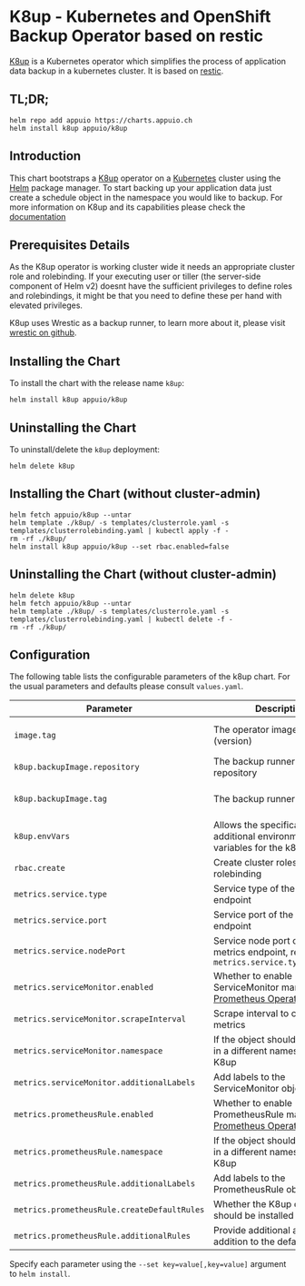 # K8up - Kubernetes and OpenShift Backup Operator based on restic

[K8up](https://github.com/vshn/k8up) is a Kubernetes operator which simplifies the process of application data backup in a kubernetes cluster. It is based on [restic](https://restic.net/).

## TL;DR;

```console
helm repo add appuio https://charts.appuio.ch
helm install k8up appuio/k8up
```

## Introduction

This chart bootstraps a [K8up](https://vshn.github.io/k8up/) operator on a [Kubernetes](https://kubernetes.io) cluster using the [Helm](https://helm.sh) package manager. To start backing up your application data just create a schedule object in the namespace you would like to backup. For more information on K8up and its capabilities please check the [documentation](https://vshn.github.io/k8up/)

## Prerequisites Details

As the K8up operator is working cluster wide it needs an appropriate cluster role and rolebinding. If your executing user or tiller (the server-side component of Helm v2) doesnt have the sufficient privileges to define roles and rolebindings, it might be that you need to define these per hand with elevated privileges.

K8up uses Wrestic as a backup runner, to learn more about it, please visit [wrestic on github](https://github.com/vshn/wrestic/tree/master).

## Installing the Chart

To install the chart with the release name `k8up`:

```console
helm install k8up appuio/k8up
```

## Uninstalling the Chart

To uninstall/delete the `k8up` deployment:

```console
helm delete k8up
```

## Installing the Chart (without cluster-admin)

```console
helm fetch appuio/k8up --untar
helm template ./k8up/ -s templates/clusterrole.yaml -s templates/clusterrolebinding.yaml | kubectl apply -f -
rm -rf ./k8up/
helm install k8up appuio/k8up --set rbac.enabled=false
```

## Uninstalling the Chart (without cluster-admin)

```console
helm delete k8up
helm fetch appuio/k8up --untar
helm template ./k8up/ -s templates/clusterrole.yaml -s templates/clusterrolebinding.yaml | kubectl delete -f -
rm -rf ./k8up/
```

## Configuration

The following table lists the configurable parameters of the k8up chart. For the usual parameters and defaults please consult `values.yaml`.

| Parameter                     | Description                                             | Default
| ---                           | ---                                                     | ---
| `image.tag`                   | The operator image tag (version)                        | see `values.yaml` for latest supported version
| `k8up.backupImage.repository` | The backup runner image repository                      | `docker.io/vshn/wrestic`
| `k8up.backupImage.tag`        | The backup runner image tag                             | see `values.yaml` for latest supported version
| `k8up.envVars`                | Allows the specification of additional environment variables for the k8up operator | `[]`
| `rbac.create`                 | Create cluster roles and rolebinding                    | `true`
| `metrics.service.type` | Service type of the metrics endpoint | `ClusterIP`
| `metrics.service.port` | Service port of the metrics endpoint | `8080`
| `metrics.service.nodePort` | Service node port of the metrics endpoint, requires `metrics.service.type=NodePort` | `0`
| `metrics.serviceMonitor.enabled` | Whether to enable ServiceMonitor manifests for [Prometheus Operator](https://github.com/coreos/prometheus-operator) | `false`
| `metrics.serviceMonitor.scrapeInterval` | Scrape interval to collect K8up metrics | `60s`
| `metrics.serviceMonitor.namespace` | If the object should be installed in a different namespace than K8up | `""`
| `metrics.serviceMonitor.additionalLabels` | Add labels to the ServiceMonitor object | `{}`
| `metrics.prometheusRule.enabled` | Whether to enable PrometheusRule manifest for [Prometheus Operator](https://github.com/coreos/prometheus-operator) | `false`
| `metrics.prometheusRule.namespace` | If the object should be installed in a different namespace than K8up | `""`
| `metrics.prometheusRule.additionalLabels` | Add labels to the PrometheusRule object | `{}`
| `metrics.prometheusRule.createDefaultRules` | Whether the K8up default rules should be installed | `false`
| `metrics.prometheusRule.additionalRules` | Provide additional alert rules in addition to the defaults | `{}`

Specify each parameter using the `--set key=value[,key=value]` argument to `helm install`.
